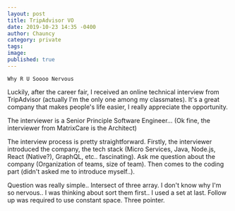 ```yaml
---
layout: post
title: TripAdvisor VO
date: 2019-10-23 14:35 -0400
author: Chauncy
category: private
tags: 
image: 
published: true
---
```


`Why R U Soooo Nervous`

Luckily, after the career fair, I received an online technical interview from TripAdvisor (actually I'm the only one among my classmates). It's a great company that makes people's life easier, I really appreciate the opportunity.

The interviewer is a Senior Principle Software Engineer... (Ok fine, the interviewer from MatrixCare is the Architect)

The interview process is pretty straightforward. Firstly, the interviewer introduced the company, the tech stack (Micro Services, Java, Node.js, React (Native?), GraphQL, etc.. fascinating).
Ask me question about the company (Organization of teams, size of team). Then comes to the coding part (didn't asked me to introduce myself..).

Question was really simple.. Intersect of three array. I don't know why I'm so nervous.. I was thinking about sort them first.. I used a set at last.
Follow up was required to use constant space. Three pointer.
